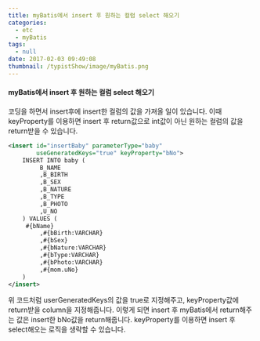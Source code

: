 ```yaml
---
title: myBatis에서 insert 후 원하는 컬럼 select 해오기
categories:
  - etc
  - myBatis
tags:
  - null
date: 2017-02-03 09:49:08
thumbnail: /typistShow/image/myBatis.png
---
```


#### myBatis에서 insert 후 원하는 컬럼 select 해오기
코딩을 하면서 insert후에 insert한 컬럼의 값을 가져올 일이 있습니다.
이때 keyProperty를 이용하면 insert 후 return값으로 int값이 아닌
원하는 컬럼의 값을 return받을 수 있습니다.

``` xml
<insert id="insertBaby" parameterType="baby" 
		useGeneratedKeys="true" keyProperty="bNo">
	INSERT INTO baby (
		 B_NAME
		 ,B_BIRTH
		 ,B_SEX
		 ,B_NATURE
		 ,B_TYPE
		 ,B_PHOTO
		 ,U_NO
	) VALUES (
	 #{bName} 
		 ,#{bBirth:VARCHAR} 
		 ,#{bSex}
		 ,#{bNature:VARCHAR}
		 ,#{bType:VARCHAR}
		 ,#{bPhoto:VARCHAR}
		 ,#{mom.uNo}
	)	
</insert>
```
위 코드처럼 userGeneratedKeys의 값을 true로 지정해주고,
keyProperty값에 return받을 column을 지정해줍니다. 
이렇게 되면 insert 후 myBatis에서 return해주는 값은
insert한 bNo값을 return해줍니다. keyProperty를 이용하면
insert 후 select해오는 로직을 생략할 수 있습니다.